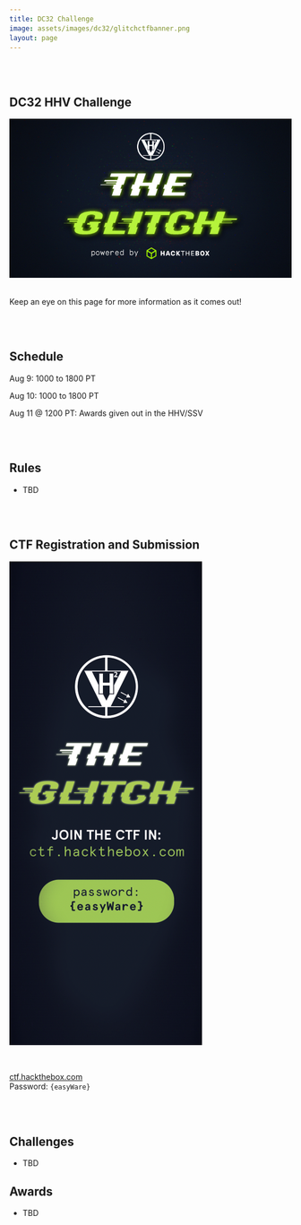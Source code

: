 ```yaml
---
title: DC32 Challenge
image: assets/images/dc32/glitchctfbanner.png
layout: page
---
```



<br/>
<br/>

## DC32 HHV Challenge

[![The Glitch](/assets/images/dc32/glitchctfbanner.png)](/assets/images/dc32/glitchctfbanner.png)
<br/>
<br/>

Keep an eye on this page for more information as it comes out!

<br/>
<br/>

## Schedule

Aug 9: 1000 to 1800 PT

Aug 10: 1000 to 1800 PT

Aug 11 @ 1200 PT: Awards given out in the HHV/SSV

<br/>
<br/>

## Rules

* TBD

<br/>
<br/>

## CTF Registration and Submission

[![The Glitch Signup](/assets/images/dc32/glitchctfsignup.png)](/assets/images/dc32/glitchctfsignup.png)

<br/>

[ctf.hackthebox.com](https://ctf.hackthebox.com)
<br/>
Password: `{easyWare}`

<br/>
<br/>

## Challenges

* TBD

## Awards

* TBD
